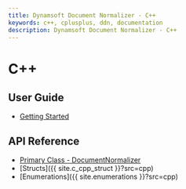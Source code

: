 ```yaml
---
title: Dynamsoft Document Normalizer - C++
keywords: c++, cplusplus, ddn, documentation
description: Dynamsoft Document Normalizer - C++
---
```


# C++

## User Guide
- [Getting Started](user-guide/getting-started.md)

## API Reference
- [Primary Class - DocumentNormalizer](api-reference/primary-api/)
- [Structs]({{ site.c_cpp_struct }}?src=cpp)
- [Enumerations]({{ site.enumerations }}?src=cpp)
